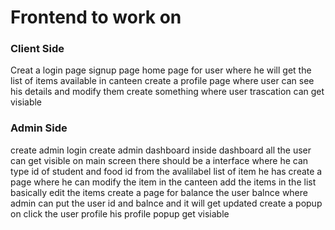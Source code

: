 # Frontend to work on 

### Client Side
Creat a login page signup page 
home page for user where he will get the list of items available in canteen
create a profile page where user can see his details and modify them
create something where user trascation can get visiable

### Admin Side

create admin login
create admin dashboard 
inside dashboard all the user can get visible 
on main screen there should be a interface where he can type id of student and food id from the avalilabel list of item he has 
create a page where he can modify the item in the canteen add the items in the list basically edit the items 
create a page for balance the user balnce where admin can put the user id and balnce and it will get updated 
create a popup on click the user profile his profile popup get visiable
